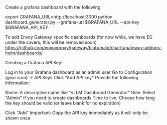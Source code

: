 Create a grafana dashboard with the following

export GRAFANA_URL=http://localhost:3000
python dashboard_generator.py --grafana-url $GRAFANA_URL --api-key $GRAFANA_API_KEY


To add Envoy Gateway specific dashboards (for now while, we have EG under the covers; this will be removed soon)
https://github.com/envoyproxy/gateway/blob/main/charts/gateway-addons-helm/dashboards/

Creating a Grafana API Key:

Log in to your Grafana dashboard as an admin user
Go to Configuration (gear icon) → API Keys
Click "Add API key"
Provide the following information:

Name: A descriptive name like "vLLM Dashboard Generator"
Role: Select "Admin" if you need to create dashboards
Time to live: Choose how long the key should be valid (or leave blank for no expiration)


Click "Add"
Important: Copy the API key immediately as it will only be shown once